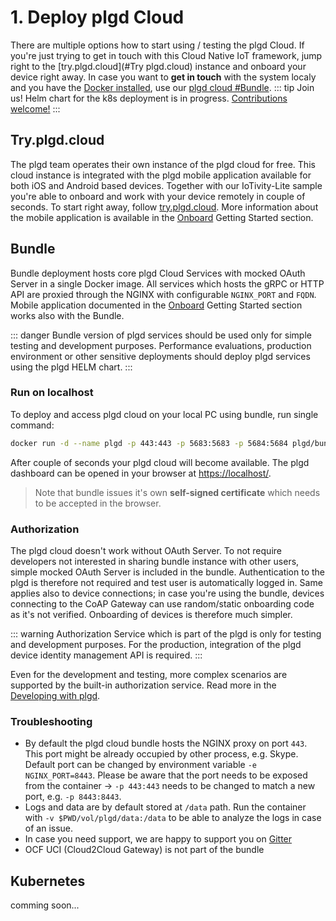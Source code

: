 # 1. Deploy plgd Cloud
There are multiple options how to start using / testing the plgd Cloud. If you're just trying to get in touch with this Cloud Native IoT framework, jump right to the [try.plgd.cloud](#Try plgd.cloud) instance and onboard your device right away. In case you want to **get in touch** with the system localy and you have the [Docker installed](https://docs.docker.com/get-docker/), use our [plgd cloud #Bundle](#bundle).
::: tip Join us!
Helm chart for the k8s deployment is in progress. [Contributions welcome!](https://github.com/plgd-dev/cloud)
:::

## Try.plgd.cloud
The plgd team operates their own instance of the plgd cloud for free. This cloud instance is integrated with the plgd mobile application available for both iOS and Android based devices. Together with our IoTivity-Lite sample you're able to onboard and work with your device remotely in couple of seconds. To start right away, follow [try.plgd.cloud](https://try.plgd.cloud). More information about the mobile application is available in the [Onboard](./2-onboard.md) Getting Started section.

<trycloud/>

## Bundle
Bundle deployment hosts core plgd Cloud Services with mocked OAuth Server in a single Docker image. All services which hosts the gRPC or HTTP API are proxied through the NGINX with configurable `NGINX_PORT` and `FQDN`. Mobile application documented in the [Onboard](./2-onboard.md) Getting Started section works also with the Bundle.

::: danger
Bundle version of plgd services should be used only for simple testing and development purposes. Performance evaluations, production environment or other sensitive deployments should deploy plgd services using the plgd HELM chart.
:::
### Run on localhost
To deploy and access plgd cloud on your local PC using bundle, run single command:
```bash
docker run -d --name plgd -p 443:443 -p 5683:5683 -p 5684:5684 plgd/bundle:v2next
```
After couple of seconds your plgd cloud will become available. The plgd dashboard can be opened in your browser at [https://localhost/](https://localhost/).
>Note that bundle issues it's own **self-signed certificate** which needs to be accepted in the browser.

### Authorization
The plgd cloud doesn't work without OAuth Server. To not require developers not interested in sharing bundle instance with other users, simple mocked OAuth Server is included in the bundle. Authentication to the plgd is therefore not required and test user is automatically logged in. Same applies also to device connections; in case you're using the bundle, devices connecting to the CoAP Gateway can use random/static onboarding code as it's not verified. Onboarding of devices is therefore much simpler.

::: warning
Authorization Service which is part of the plgd is only for testing and development purposes. For the production, integration of the plgd device identity management API is required.
:::

Even for the development and testing, more complex scenarios are supported by the built-in authorization service. Read more in the [Developing with plgd](../developing/authorization.md).

### Troubleshooting
- By default the plgd cloud bundle hosts the NGINX proxy on port `443`. This port might be already occupied by other process, e.g. Skype. Default port can be changed by environment variable `-e NGINX_PORT=8443`. Please be aware that the port needs to be exposed from the container -> `-p 443:443` needs to be changed to match a new port, e.g. `-p 8443:8443`.
- Logs and data are by default stored at `/data` path. Run the container with `-v $PWD/vol/plgd/data:/data` to be able to analyze the logs in case of an issue.
- In case you need support, we are happy to support you on [Gitter](http://gitter.im/ocfcloud/Lobby)
- OCF UCI (Cloud2Cloud Gateway) is not part of the bundle

## Kubernetes
comming soon...
